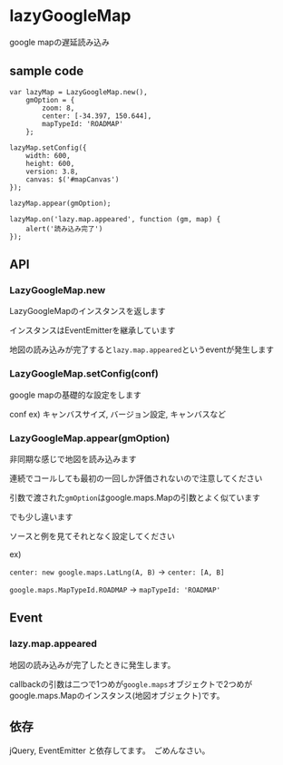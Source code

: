 lazyGoogleMap
=============

google mapの遅延読み込み



sample code
--
    var lazyMap = LazyGoogleMap.new(),
        gmOption = {
            zoom: 8,
            center: [-34.397, 150.644],
            mapTypeId: 'ROADMAP'
        };

    lazyMap.setConfig({
        width: 600,
        height: 600,
        version: 3.8,
        canvas: $('#mapCanvas')
    });

    lazyMap.appear(gmOption);

    lazyMap.on('lazy.map.appeared', function (gm, map) {
        alert('読み込み完了')
    });


## API

### LazyGoogleMap.new
LazyGoogleMapのインスタンスを返します

インスタンスはEventEmitterを継承しています

地図の読み込みが完了すると`lazy.map.appeared`というeventが発生します


### LazyGoogleMap.setConfig(conf)
google mapの基礎的な設定をします

conf ex) キャンバスサイズ, バージョン設定, キャンバスなど


### LazyGoogleMap.appear(gmOption)

非同期な感じで地図を読み込みます

連続でコールしても最初の一回しか評価されないので注意してください

引数で渡された`gmOption`はgoogle.maps.Mapの引数とよく似ています

でも少し違います

ソースと例を見てそれとなく設定してください

ex)

`center: new google.maps.LatLng(A, B)` → `center: [A, B]`

`google.maps.MapTypeId.ROADMAP` → `mapTypeId: 'ROADMAP'`


## Event

### lazy.map.appeared

地図の読み込みが完了したときに発生します。

callbackの引数は二つで1つめが`google.maps`オブジェクトで2つめがgoogle.maps.Mapのインスタンス(地図オブジェクト)です。


## 依存

jQuery, EventEmitter と依存してます。　ごめんなさい。
